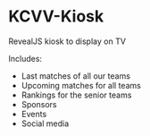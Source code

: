 # KCVV-Kiosk

RevealJS kiosk to display on TV

Includes:

- Last matches of all our teams
- Upcoming matches for all teams
- Rankings for the senior teams
- Sponsors
- Events
- Social media
